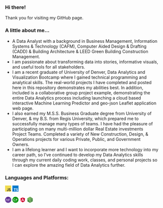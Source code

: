 ###  Hi there!   
Thank you for visiting my GitHub page.   
###  A little about me...
- A Data Analyst with a background in Business Management,  Information Systems & Technology (CAFM), Computer Aided Design & Drafting (CADD) & Building Architecture & LEED Green Building Construction Management.  
- I am passionate about transforming data into stories, informative visuals, and useful tools for all stakeholders.   
- I am a recent graduate of University of Denver, Data Analytics and Visualization Bootcamp where I gained technical programming and analytical skills.  The real-world projects I have completed and posted here in this repository demonstrates my abilities best.    In addition, included is a collaborative group project example, demonstrating the entire Data Analytics process including launching a cloud based interactive Machine Learning Predictor and geo-json  Leaflet application web page. 
- I also earned my M.S.S. Business Graduate degree from University of Denver, & my B.S. from Regis University, which prepared me to successfully manage many types of teams.  I have had the pleasure of participating on many multi-million dollar Real Estate investments Project Teams.  Completed a variety of New Construction, Design, & Operations projects for various Private, Public, and Government Owners.         
- I am a lifelong learner and I want to incorporate more technology into my career path, so I’ve continued to develop my Data Analytics skills through my current daily coding work, classes, and personal projects so I can explore the amazing field of Data Analytics further. 

### Languages and Platforms:
<code><img height="20" src="https://raw.githubusercontent.com/github/explore/80688e429a7d4ef2fca1e82350fe8e3517d3494d/topics/javascript/javascript.png"></code>
<code><img height="20" src="https://raw.githubusercontent.com/github/explore/80688e429a7d4ef2fca1e82350fe8e3517d3494d/topics/typescript/typescript.png"></code>


<code><img height="20" src="https://raw.githubusercontent.com/github/explore/80688e429a7d4ef2fca1e82350fe8e3517d3494d/topics/dotnet/dotnet.png"></code>
<code><img height="20" src="https://raw.githubusercontent.com/github/explore/80688e429a7d4ef2fca1e82350fe8e3517d3494d/topics/csharp/csharp.png"></code>
<code><img height="20" src="https://raw.githubusercontent.com/github/explore/80688e429a7d4ef2fca1e82350fe8e3517d3494d/topics/angular/angular.png"></code>
<code><img height="20" src="https://raw.githubusercontent.com/github/explore/80688e429a7d4ef2fca1e82350fe8e3517d3494d/topics/nodejs/nodejs.png"></code>   

